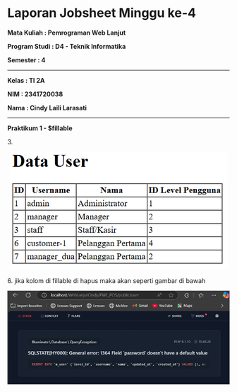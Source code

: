 # Laporan Jobsheet Minggu ke-4 
<b>Mata Kuliah : Pemrograman Web Lanjut</b></p>
<b>Program Studi : D4 - Teknik Informatika</b></p>
<b>Semester : 4</b>
<hr>
<b>Kelas : TI 2A</b></p>
<b>NIM : 2341720038</b></p>
<b>Nama : Cindy Laili Larasati</b>
<hr>

<b>Praktikum 1 - $fillable</b>
<p>3.<p align="center">
    <img src="Gambar/gambarP1No3.png"></p>
<p>6. jika kolom di fillable di hapus maka akan seperti gambar di bawah
<p align="center">
    <img src="Gambar/gambarP1No6.png"></p>